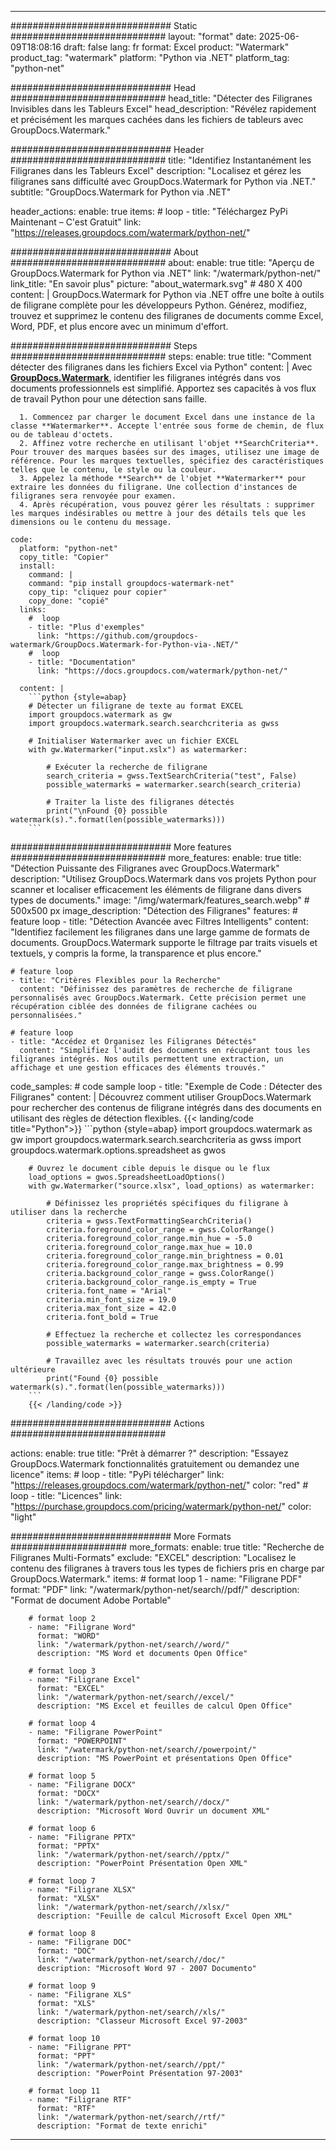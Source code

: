 
---
############################# Static ############################
layout: "format"
date:  2025-06-09T18:08:16
draft: false
lang: fr
format: Excel
product: "Watermark"
product_tag: "watermark"
platform: "Python via .NET"
platform_tag: "python-net"

############################# Head ############################
head_title: "Détecter des Filigranes Invisibles dans les Tableurs Excel"
head_description: "Révélez rapidement et précisément les marques cachées dans les fichiers de tableurs avec GroupDocs.Watermark."

############################# Header ############################
title: "Identifiez Instantanément les Filigranes dans les Tableurs Excel" 
description: "Localisez et gérez les filigranes sans difficulté avec GroupDocs.Watermark for Python via .NET."
subtitle: "GroupDocs.Watermark for Python via .NET" 

header_actions:
  enable: true
  items:
    #  loop
    - title: "Téléchargez PyPi Maintenant – C'est Gratuit"
      link: "https://releases.groupdocs.com/watermark/python-net/"
      
############################# About ############################
about:
    enable: true
    title: "Aperçu de GroupDocs.Watermark for Python via .NET"
    link: "/watermark/python-net/"
    link_title: "En savoir plus"
    picture: "about_watermark.svg" # 480 X 400
    content: |
       GroupDocs.Watermark for Python via .NET offre une boîte à outils de filigrane complète pour les développeurs Python. Générez, modifiez, trouvez et supprimez le contenu des filigranes de documents comme Excel, Word, PDF, et plus encore avec un minimum d'effort.

############################# Steps ############################
steps:
    enable: true
    title: "Comment détecter des filigranes dans les fichiers Excel via Python"
    content: |
      Avec **[GroupDocs.Watermark](https://products.groupdocs.com/watermark/python-net/)**, identifier les filigranes intégrés dans vos documents professionnels est simplifié. Apportez ses capacités à vos flux de travail Python pour une détection sans faille.
      
      1. Commencez par charger le document Excel dans une instance de la classe **Watermarker**. Accepte l'entrée sous forme de chemin, de flux ou de tableau d'octets.
      2. Affinez votre recherche en utilisant l'objet **SearchCriteria**. Pour trouver des marques basées sur des images, utilisez une image de référence. Pour les marques textuelles, spécifiez des caractéristiques telles que le contenu, le style ou la couleur.
      3. Appelez la méthode **Search** de l'objet **Watermarker** pour extraire les données du filigrane. Une collection d'instances de filigranes sera renvoyée pour examen.
      4. Après récupération, vous pouvez gérer les résultats : supprimer les marques indésirables ou mettre à jour des détails tels que les dimensions ou le contenu du message.
   
    code:
      platform: "python-net"
      copy_title: "Copier"
      install:
        command: |
        command: "pip install groupdocs-watermark-net"
        copy_tip: "cliquez pour copier"
        copy_done: "copié"
      links:
        #  loop
        - title: "Plus d'exemples"
          link: "https://github.com/groupdocs-watermark/GroupDocs.Watermark-for-Python-via-.NET/"
        #  loop
        - title: "Documentation"
          link: "https://docs.groupdocs.com/watermark/python-net/"
          
      content: |
        ```python {style=abap}
        # Détecter un filigrane de texte au format EXCEL
        import groupdocs.watermark as gw
        import groupdocs.watermark.search.searchcriteria as gwss

        # Initialiser Watermarker avec un fichier EXCEL
        with gw.Watermarker("input.xslx") as watermarker:

            # Exécuter la recherche de filigrane
            search_criteria = gwss.TextSearchCriteria("test", False)
            possible_watermarks = watermarker.search(search_criteria)

            # Traiter la liste des filigranes détectés
            print("\nFound {0} possible watermark(s).".format(len(possible_watermarks)))
        ```            

############################# More features ############################
more_features:
  enable: true
  title: "Détection Puissante des Filigranes avec GroupDocs.Watermark"
  description: "Utilisez GroupDocs.Watermark dans vos projets Python pour scanner et localiser efficacement les éléments de filigrane dans divers types de documents."
  image: "/img/watermark/features_search.webp" # 500x500 px
  image_description: "Détection des Filigranes"
  features:
    # feature loop
    - title: "Détection Avancée avec Filtres Intelligents"
      content: "Identifiez facilement les filigranes dans une large gamme de formats de documents. GroupDocs.Watermark supporte le filtrage par traits visuels et textuels, y compris la forme, la transparence et plus encore."

    # feature loop
    - title: "Critères Flexibles pour la Recherche"
      content: "Définissez des paramètres de recherche de filigrane personnalisés avec GroupDocs.Watermark. Cette précision permet une récupération ciblée des données de filigrane cachées ou personnalisées."

    # feature loop
    - title: "Accédez et Organisez les Filigranes Détectés"
      content: "Simplifiez l'audit des documents en récupérant tous les filigranes intégrés. Nos outils permettent une extraction, un affichage et une gestion efficaces des éléments trouvés."
      
  code_samples:
    # code sample loop
    - title: "Exemple de Code : Détecter des Filigranes"
      content: |
        Découvrez comment utiliser GroupDocs.Watermark pour rechercher des contenus de filigrane intégrés dans des documents en utilisant des règles de détection flexibles.
        {{< landing/code title="Python">}}
        ```python {style=abap}
        import groupdocs.watermark as gw
        import groupdocs.watermark.search.searchcriteria as gwss
        import groupdocs.watermark.options.spreadsheet as gwos

        # Ouvrez le document cible depuis le disque ou le flux
        load_options = gwos.SpreadsheetLoadOptions()
        with gw.Watermarker("source.xlsx", load_options) as watermarker:

            # Définissez les propriétés spécifiques du filigrane à utiliser dans la recherche
            criteria = gwss.TextFormattingSearchCriteria()
            criteria.foreground_color_range = gwss.ColorRange()
            criteria.foreground_color_range.min_hue = -5.0
            criteria.foreground_color_range.max_hue = 10.0
            criteria.foreground_color_range.min_brightness = 0.01
            criteria.foreground_color_range.max_brightness = 0.99
            criteria.background_color_range = gwss.ColorRange()
            criteria.background_color_range.is_empty = True
            criteria.font_name = "Arial"
            criteria.min_font_size = 19.0
            criteria.max_font_size = 42.0
            criteria.font_bold = True

            # Effectuez la recherche et collectez les correspondances
            possible_watermarks = watermarker.search(criteria)

            # Travaillez avec les résultats trouvés pour une action ultérieure
            print("Found {0} possible watermark(s).".format(len(possible_watermarks)))
        ```
        {{< /landing/code >}}


############################# Actions ############################

actions:
  enable: true
  title: "Prêt à démarrer ?"
  description: "Essayez GroupDocs.Watermark fonctionnalités gratuitement ou demandez une licence"
  items:
    #  loop
    - title: "PyPi télécharger"
      link: "https://releases.groupdocs.com/watermark/python-net/"
      color: "red"
        #  loop
    - title: "Licences"
      link: "https://purchase.groupdocs.com/pricing/watermark/python-net/"
      color: "light"


############################# More Formats #####################
more_formats:
    enable: true
    title: "Recherche de Filigranes Multi-Formats"
    exclude: "EXCEL"
    description: "Localisez le contenu des filigranes à travers tous les types de fichiers pris en charge par GroupDocs.Watermark."
    items: 
        # format loop 1
        - name: "Filigrane PDF"
          format: "PDF"
          link: "/watermark/python-net/search//pdf/"
          description: "Format de document Adobe Portable"

        # format loop 2
        - name: "Filigrane Word"
          format: "WORD"
          link: "/watermark/python-net/search//word/"
          description: "MS Word et documents Open Office"
          
        # format loop 3
        - name: "Filigrane Excel"
          format: "EXCEL"
          link: "/watermark/python-net/search//excel/"
          description: "MS Excel et feuilles de calcul Open Office"

        # format loop 4
        - name: "Filigrane PowerPoint"
          format: "POWERPOINT"
          link: "/watermark/python-net/search//powerpoint/"
          description: "MS PowerPoint et présentations Open Office"

        # format loop 5
        - name: "Filigrane DOCX"
          format: "DOCX"
          link: "/watermark/python-net/search//docx/"
          description: "Microsoft Word Ouvrir un document XML"
          
        # format loop 6
        - name: "Filigrane PPTX"
          format: "PPTX"
          link: "/watermark/python-net/search//pptx/"
          description: "PowerPoint Présentation Open XML"
          
        # format loop 7
        - name: "Filigrane XLSX"
          format: "XLSX"
          link: "/watermark/python-net/search//xlsx/"
          description: "Feuille de calcul Microsoft Excel Open XML"

        # format loop 8
        - name: "Filigrane DOC"
          format: "DOC"
          link: "/watermark/python-net/search//doc/"
          description: "Microsoft Word 97 - 2007 Documento"

        # format loop 9
        - name: "Filigrane XLS"
          format: "XLS"
          link: "/watermark/python-net/search//xls/"
          description: "Classeur Microsoft Excel 97-2003"

        # format loop 10
        - name: "Filigrane PPT"
          format: "PPT"
          link: "/watermark/python-net/search//ppt/"
          description: "PowerPoint Présentation 97-2003"

        # format loop 11
        - name: "Filigrane RTF"
          format: "RTF"
          link: "/watermark/python-net/search//rtf/"
          description: "Format de texte enrichi"

---
